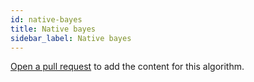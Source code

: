 ```yaml
---
id: native-bayes
title: Native bayes
sidebar_label: Native bayes
---
```


[Open a pull request](https://github.com/AllAlgorithms/algorithms/tree/master/docs/native-bayes.md) to add the content for this algorithm.